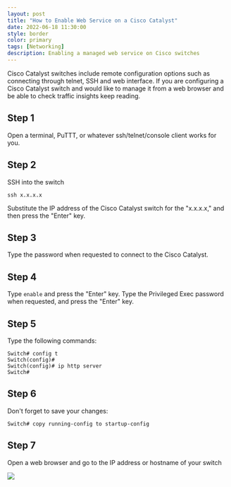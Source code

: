 ```yaml
---
layout: post
title: "How to Enable Web Service on a Cisco Catalyst"
date: 2022-06-18 11:30:00
style: border
color: primary
tags: [Networking]
description: Enabling a managed web service on Cisco switches
---
```


Cisco Catalyst switches include remote configuration options such as connecting through telnet, SSH and web interface. If you are configuring a Cisco Catalyst switch and would like to manage it from a web browser and be able to check traffic insights keep reading.

## Step 1

Open a terminal, PuTTT, or whatever ssh/telnet/console client works for you.

## Step 2

SSH into the switch

```
ssh x.x.x.x
```

Substitute the IP address of the Cisco Catalyst switch for the "x.x.x.x," and then press the "Enter" key.

## Step 3

Type the password when requested to connect to the Cisco Catalyst.

## Step 4

Type `enable` and press the "Enter" key. Type the Privileged Exec password when requested, and press the "Enter" key.

## Step 5

Type the following commands:
```
Switch# config t
Switch(config)#
Switch(config)# ip http server
Switch#
```

## Step 6

Don't forget to save your changes:

```
Switch# copy running-config to startup-config
```

## Step 7

Open a web browser and go to the IP address or hostname of your switch

![](https://i.imgur.com/5z07Fli.jpg)